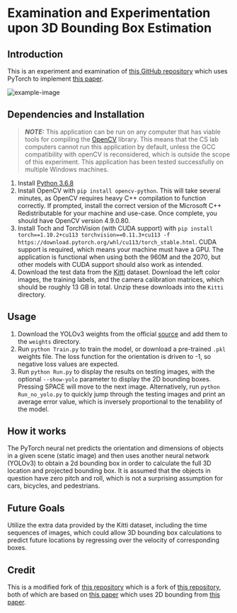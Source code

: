 # Examination and Experimentation upon 3D Bounding Box Estimation
## Introduction
This is an experiment and examination of [this GitHub repository](https://github.com/skhadem/3D-BoundingBox) which uses PyTorch to implement [this paper](https://arxiv.org/abs/1612.00496).  

![example-image](https://cdn.discordapp.com/attachments/1226010239195676797/1234657712722415656/image.png?ex=66318819&is=66303699&hm=2e82b6d79ccdf2f43d391159e5b7ed9d8b422562f00845d5144e637f83e8158b&)

## Dependencies and Installation
> **_NOTE:_** This application can be run on any computer that has viable tools for compiling the [OpenCV](https://opencv.org/) library.  This means that the CS lab computers cannot run this application by default, unless the GCC compatibility with openCV is reconsidered, which is outside the scope of this experiment.  This application has been tested successfully on multiple Windows machines.

1. Install [Python 3.6.8](https://www.python.org/downloads/release/python-368/)
2. Install OpenCV with `pip install opencv-python`.  This will take several minutes, as OpenCV requires heavy C++ compilation to function correctly.  If prompted, install the correct version of the Microsoft C++ Redistributable for your machine and use-case.  Once complete, you should have OpenCV version 4.9.0.80.
3. Install Toch and TorchVision (with CUDA support) with `pip install torch==1.10.2+cu113 torchvision==0.11.3+cu113 -f https://download.pytorch.org/whl/cu113/torch_stable.html`.  CUDA support is required, which means your machine must have a GPU.  The application is functional when using both the 960M and the 2070, but other models with CUDA support should also work as intended.
4. Download the test data from the [Kitti](https://www.cvlibs.net/datasets/kitti/eval_object.php?obj_benchmark=3d) dataset.  Download the left color images, the training labels, and the camera calibration matrices, which should be roughly 13 GB in total.  Unzip these downloads into the `Kitti` directory.

## Usage
1. Download the YOLOv3 weights from the official [source](https://pjreddie.com/media/files/yolov3.weights) and add them to the `weights` directory.  
2. Run `python Train.py` to train the model, or download a pre-trained `.pkl` weights file.  The loss function for
the orientation is driven to -1, so negative loss values are expected.
3. Run `python Run.py` to display the results on testing images, with the optional `--show-yolo` parameter to display the 2D bounding boxes.  Pressing SPACE will move to the next image.  Alternatively, run `python Run_no_yolo.py` to quickly jump through the testing images and print an average error value, which is inversely proportional to the tenability of the model. 

## How it works
The PyTorch neural net predicts the orientation and dimensions of objects in a given scene (static image) and then uses another neural network (YOLOv3) to obtain a 2d bounding box in order to calculate the full 3D location and projected bounding box.  It is assumed that the objects in question have zero pitch and roll, which is not a surprising assumption for cars, bicycles, and pedestrians.

## Future Goals
Utilize the extra data provided by the Kitti dataset, including the time sequences of images, which could allow 3D bounding box calculations to predict future locations by regressing over the velocity of corresponding boxes.

## Credit
This is a modified fork of [this repository](https://github.com/skhadem/3D-BoundingBox) which is a fork of [this repository](https://github.com/fuenwang/3D-BoundingBox), both of which are based on [this paper](https://arxiv.org/abs/1612.00496) which uses 2D bounding from [this paper](https://arxiv.org/abs/1607.07155).

